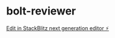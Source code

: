 # bolt-reviewer

[Edit in StackBlitz next generation editor ⚡️](https://stackblitz.com/~/github.com/alexbonti/bolt-reviewer)
